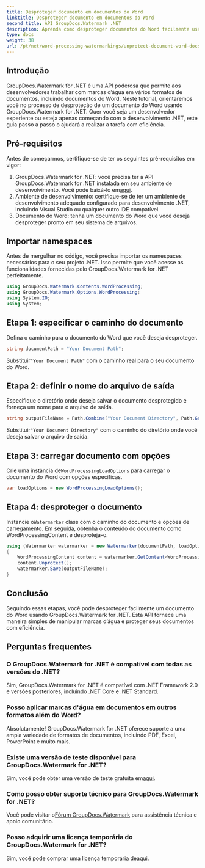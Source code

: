 ```yaml
---
title: Desproteger documento em documentos do Word
linktitle: Desproteger documento em documentos do Word
second_title: API GroupDocs.Watermark .NET
description: Aprenda como desproteger documentos do Word facilmente usando GroupDocs.Watermark for .NET. Siga nosso guia passo a passo.
type: docs
weight: 38
url: /pt/net/word-processing-watermarkings/unprotect-document-word-docs/
---
```

## Introdução
GroupDocs.Watermark for .NET é uma API poderosa que permite aos desenvolvedores trabalhar com marcas d’água em vários formatos de documentos, incluindo documentos do Word. Neste tutorial, orientaremos você no processo de desproteção de um documento do Word usando GroupDocs.Watermark for .NET. Quer você seja um desenvolvedor experiente ou esteja apenas começando com o desenvolvimento .NET, este guia passo a passo o ajudará a realizar a tarefa com eficiência.
## Pré-requisitos
Antes de começarmos, certifique-se de ter os seguintes pré-requisitos em vigor:
1.  GroupDocs.Watermark for .NET: você precisa ter a API GroupDocs.Watermark for .NET instalada em seu ambiente de desenvolvimento. Você pode baixá-lo em[aqui](https://releases.groupdocs.com/Watermark/net/).
2. Ambiente de desenvolvimento: certifique-se de ter um ambiente de desenvolvimento adequado configurado para desenvolvimento .NET, incluindo Visual Studio ou qualquer outro IDE compatível.
3. Documento do Word: tenha um documento do Word que você deseja desproteger pronto em seu sistema de arquivos.

## Importar namespaces
Antes de mergulhar no código, você precisa importar os namespaces necessários para o seu projeto .NET. Isso permite que você acesse as funcionalidades fornecidas pelo GroupDocs.Watermark for .NET perfeitamente.
```csharp
using GroupDocs.Watermark.Contents.WordProcessing;
using GroupDocs.Watermark.Options.WordProcessing;
using System.IO;
using System;
```
## Etapa 1: especificar o caminho do documento
Defina o caminho para o documento do Word que você deseja desproteger.
```csharp
string documentPath = "Your Document Path";
```
 Substituir`"Your Document Path"` com o caminho real para o seu documento do Word.
## Etapa 2: definir o nome do arquivo de saída
Especifique o diretório onde deseja salvar o documento desprotegido e forneça um nome para o arquivo de saída.
```csharp
string outputFileName = Path.Combine("Your Document Directory", Path.GetFileName(documentPath));
```
 Substituir`"Your Document Directory"` com o caminho do diretório onde você deseja salvar o arquivo de saída.
## Etapa 3: carregar documento com opções
 Crie uma instância de`WordProcessingLoadOptions` para carregar o documento do Word com opções específicas.
```csharp
var loadOptions = new WordProcessingLoadOptions();
```
## Etapa 4: desproteger o documento
 Instancie o`Watermarker` class com o caminho do documento e opções de carregamento. Em seguida, obtenha o conteúdo do documento como WordProcessingContent e desproteja-o.
```csharp
using (Watermarker watermarker = new Watermarker(documentPath, loadOptions))
{
    WordProcessingContent content = watermarker.GetContent<WordProcessingContent>();
    content.Unprotect();
    watermarker.Save(outputFileName);
}
```

## Conclusão
Seguindo essas etapas, você pode desproteger facilmente um documento do Word usando GroupDocs.Watermark for .NET. Esta API fornece uma maneira simples de manipular marcas d’água e proteger seus documentos com eficiência.
## Perguntas frequentes
### O GroupDocs.Watermark for .NET é compatível com todas as versões do .NET?
Sim, GroupDocs.Watermark for .NET é compatível com .NET Framework 2.0 e versões posteriores, incluindo .NET Core e .NET Standard.
### Posso aplicar marcas d'água em documentos em outros formatos além do Word?
Absolutamente! GroupDocs.Watermark for .NET oferece suporte a uma ampla variedade de formatos de documentos, incluindo PDF, Excel, PowerPoint e muito mais.
### Existe uma versão de teste disponível para GroupDocs.Watermark for .NET?
 Sim, você pode obter uma versão de teste gratuita em[aqui](https://releases.groupdocs.com/).
### Como posso obter suporte técnico para GroupDocs.Watermark for .NET?
 Você pode visitar o[Fórum GroupDocs.Watermark](https://forum.groupdocs.com/c/watermark/19) para assistência técnica e apoio comunitário.
### Posso adquirir uma licença temporária do GroupDocs.Watermark for .NET?
 Sim, você pode comprar uma licença temporária de[aqui](https://purchase.groupdocs.com/temporary-license/).